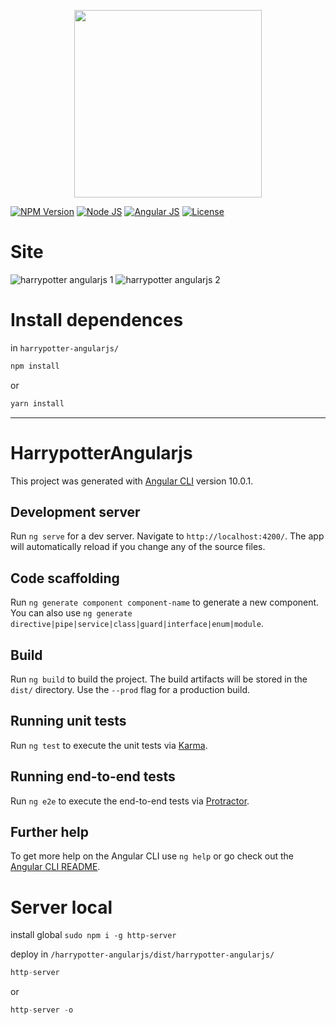 <p align="center">
    <img src="https://i.imgur.com/bF1WkFW.png" width="300">
</p>

[![NPM Version][npm-badge]][npm-url]
[![Node JS][node-badge]][node-url]
[![Angular JS][angular-badge]][angular-url]
[![License][license-badge]][license-url]

# Site
![harrypotter angularjs 1](https://i.imgur.com/cr3CKud.png)
![harrypotter angularjs 2](https://i.imgur.com/BkUxa4F.png)

# Install dependences
in ```harrypotter-angularjs/```

```bash
npm install
```
or
```bash
yarn install
```

***

# HarrypotterAngularjs

This project was generated with [Angular CLI](https://github.com/angular/angular-cli) version 10.0.1.

## Development server

Run `ng serve` for a dev server. Navigate to `http://localhost:4200/`. The app will automatically reload if you change any of the source files.

## Code scaffolding

Run `ng generate component component-name` to generate a new component. You can also use `ng generate directive|pipe|service|class|guard|interface|enum|module`.

## Build

Run `ng build` to build the project. The build artifacts will be stored in the `dist/` directory. Use the `--prod` flag for a production build.

## Running unit tests

Run `ng test` to execute the unit tests via [Karma](https://karma-runner.github.io).

## Running end-to-end tests

Run `ng e2e` to execute the end-to-end tests via [Protractor](http://www.protractortest.org/).

## Further help

To get more help on the Angular CLI use `ng help` or go check out the [Angular CLI README](https://github.com/angular/angular-cli/blob/master/README.md).


# Server local
install global ```sudo npm i -g http-server```

deploy in ```/harrypotter-angularjs/dist/harrypotter-angularjs/```

```javascript
http-server
```
or
```javascript
http-server -o
```

[npm-badge]: https://img.shields.io/badge/npm-v6.14.5-brightgreen
[npm-url]: https://www.npmjs.com
[node-badge]: https://img.shields.io/badge/nodejs-v12.18.2-brightgreen
[node-url]: https://nodejs.org/download/release/v12.16.1/
[angular-badge]: https://img.shields.io/badge/angular--CLI-v10.0.8-brightgreen
[angular-url]: https://angular.io/cli/
[license-badge]: https://img.shields.io/badge/license-MIT-green.svg
[license-url]: https://opensource.org/licenses/MIT
